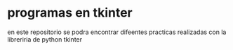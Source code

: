 # programas en tkinter
en este repositorio se podra encontrar difeentes practicas realizadas con la libreriria de python tkinter
